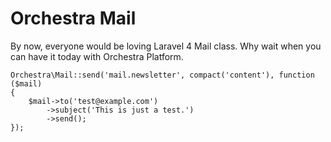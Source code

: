 # Orchestra Mail

By now, everyone would be loving Laravel 4 Mail class. Why wait when you can 
have it today with Orchestra Platform.

	Orchestra\Mail::send('mail.newsletter', compact('content'), function ($mail)
	{
		$mail->to('test@example.com')
			->subject('This is just a test.')
			->send();
	});
